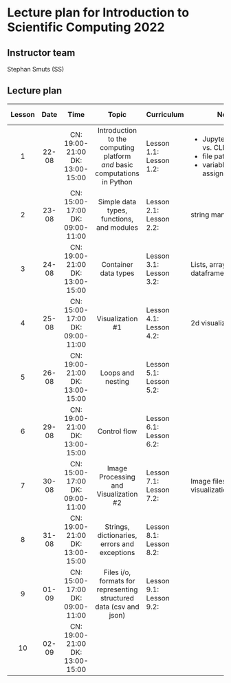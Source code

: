 # Lecture plan for Introduction to Scientific Computing 2022 #

## Instructor team ##
Stephan Smuts (SS)

## Lecture plan ##

| Lesson | Date | Time | Topic | Curriculum | Notes | Library | Lecturer | Instructor(-s) |
| :-: | :-: | :-: | :-: | - | - | - | - | - |
| 1 | 22-08 | CN: 19:00-21:00 <br /> DK: 13:00-15:00 | Introduction to the computing platform <br /> _and_  basic computations in Python | Lesson 1.1: <br /> Lesson 1.2: | <ul><li>Jupyter/interactive vs. CLI</li><li>file paths</li><li>variable assignment</li></ul>  |  | | SS |
| 2 | 23-08 | CN: 15:00-17:00 <br /> DK: 09:00-11:00  | Simple data types, functions, and modules | Lesson 2.1: <br /> Lesson 2.2: |  string manipulation | `scipy`, `scikit-learn` | | SS |
| 3 | 24-08 | CN: 19:00-21:00 <br /> DK: 13:00-15:00 | Container data types |  Lesson 3.1: <br /> Lesson 3.2: | Lists, arrays, dataframes | `numpy`, `pandas` | | SS |
| 4 | 25-08 | CN: 15:00-17:00 <br /> DK: 09:00-11:00 | Visualization \#1 |  Lesson 4.1: <br /> Lesson 4.2: | 2d visualization | `matplotlib` | | SS |
| 5 | 26-08 | CN: 19:00-21:00 <br /> DK: 13:00-15:00 | Loops and nesting |  Lesson 5.1: <br /> Lesson 5.2: | | | | SS |
| 6 | 29-08 | CN: 19:00-21:00 <br /> DK: 13:00-15:00 | Control flow |  Lesson 6.1: <br /> Lesson 6.2: | | | | SS |
| 7 | 30-08 | CN: 15:00-17:00 <br /> DK: 09:00-11:00 | Image Processing and Visualization \#2 |  Lesson 7.1: <br /> Lesson 7.2: | Image files, 3d visualization | `seaborn`, `scikit-image` | | SS |
| 8 | 31-08 | CN: 19:00-21:00 <br /> DK: 13:00-15:00 | Strings, dictionaries, errors and exceptions |  Lesson 8.1: <br /> Lesson 8.2: | | | | |
| 9 | 01-09 | CN: 15:00-17:00 <br /> DK: 09:00-11:00 |  Files i/o, formats for representing structured data (csv and json) |  Lesson 9.1: <br /> Lesson 9.2: | | `pandas`, `json` | | |
| 10 | 02-09 | CN: 19:00-21:00 <br /> DK: 13:00-15:00 | | | | | | |
